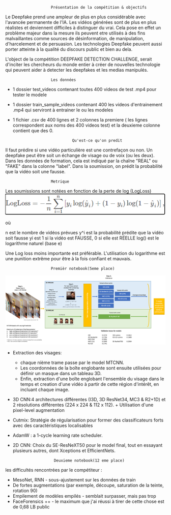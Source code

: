 						Présentation de la compétition & objectifs

Le Deepfake prend une ampleur de plus en plus considérable avec l'avancée permanente de l'IA. Les vidéos générées 
sont de plus en plus réalistes et deviennent difficiles à distinguer du vrai. Cela pose en effet un problème majeur 
dans la mesure ils peuvent etre utilisés à des fins malvaillantes comme sources de désinformation, de manipulation, 
d'harcelement et de persuasion. Les technologies Deepfake peuvent aussi porter atteinte à la qualité du discours 
public et bien au dela.

L'object de la compétition DEEPFAKE DETECTION CHALLENGE, serait d'inciter les chercheurs du monde entier à créer de
nouvelles technologie qui peuvent aider à detecter les deepfakes et les medias manipulés.

						Les données

- 1 dossier test_videos contenant toutes 400 videos de test .mp4 pour tester le modele
- 1 dossier train_sample_videos contenant 400 les videos d'entrainement .mp4 qui serviront à entrainer
  le ou les modeles
- 1 fichier .csv de 400 lignes et 2 colonnes la premiere ( les lignes correspondent aux noms des 400 videos test) et 
  la deuxieme colonne contient que des 0.

                				Qu'est-ce qu'on predit 

Il faut prédire si une vidéo particulière est une contrefaçon ou non. Un deepfake peut être soit un échange de visage ou de voix (ou les deux).
Dans les données de formation, cela est indiqué par la chaîne "REAL" ou "FAKE" dans la colonne "label". Dans la soumission, on prédit
la probabilité que la vidéo soit une fausse.

						Metrique

Les soumissions sont notées en fonction de la perte de log (LogLoss)
![alt text](https://github.com/mehdiguel/DeepLearningIASchool/blob/main/logloss.png?raw=true)

où

n est le nombre de vidéos prévues
y^i est la probabilité prédite que la vidéo soit fausse
yi est 1 si la vidéo est FAUSSE, 0 si elle est RÉELLE
log() est le logarithme naturel (base e)

Une Log loss moins importante est préférable. L'utilisation du logarithme est une punition extrême pour être à la fois confiant et mauvais.
						
						Premièr notebook(5eme place)

![alt text](https://github.com/mehdiguel/DeepLearningIASchool/blob/main/image.png?raw=true)	
		
- Extraction des visages: 
	- chaque nième trame passe par le model MTCNN.
 	- Les coordonnées de la boîte englobante sont ensuite utilisées pour définir 	un masque dans un tableau 3D.
	- Enfin, extraction d'une boîte englobant l'ensemble du visage dans le temps 	et creation d'une vidéo à partir de cette région d'intérêt, en incluant 			chaque image.
- 3D CNN:4 architectures différentes (I3D, 3D ResNet34, MC3 & R2+1D) et 2 résolutions différentes (224 x 224 & 112 x 112). + Utilisation d'une pixel-level augmentation
- Cutmix: Stratégie de régularisation pour former des classificateurs forts avec des caractéristiques localisables
- AdamW : a 1-cycle learning rate scheduler.
- 2D CNN: Choix du SE-ResNeXT50 pour le model final, tout en essayant plusieurs autres, dont Xceptions et EfficientNets.


						Deuxieme notebook(12 eme place)
 
les difficultés rencontrées par le compétiteur :
- MesoNet, RNN - sous-ajustement sur les données de train
- De fortes augmentations (par exemple, découpe, saturation de la teinte, rotation 90)
- Empilement de modèles empilés - semblait surpasser, mais pas trop
- FaceForensics ++ - le maximum que j'ai réussi à tirer de cette chose est de 0,68 LB public

